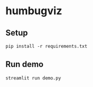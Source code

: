 # humbugviz

## Setup

```
pip install -r requirements.txt
```

## Run demo

```
streamlit run demo.py
```
